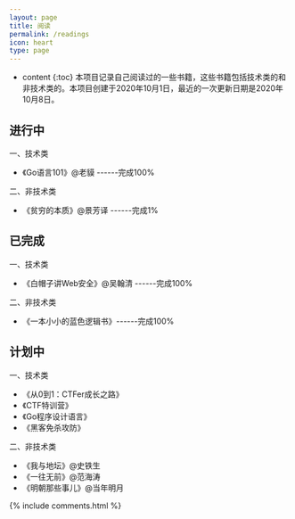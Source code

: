```yaml
---
layout: page
title: 阅读
permalink: /readings
icon: heart
type: page
---
```


* content
{:toc}
本项目记录自己阅读过的一些书籍，这些书籍包括技术类的和非技术类的。本项目创建于2020年10月1日，最近的一次更新日期是2020年10月8日。

## 进行中

一、技术类

* 《Go语言101》@老貘 ------完成100%

二、非技术类

- 《贫穷的本质》@景芳译 ------完成1%

## 已完成

一、技术类

- 《白帽子讲Web安全》@吴翰清 ------完成100%


二、非技术类

- 《一本小小的蓝色逻辑书》------完成100%

## 计划中

一、技术类

- 《从0到1：CTFer成长之路》
- 《CTF特训营》
- 《Go程序设计语言》
- 《黑客免杀攻防》

二、非技术类

- 《我与地坛》@史铁生
- 《一往无前》@范海涛
- 《明朝那些事儿》@当年明月



{% include comments.html %}
